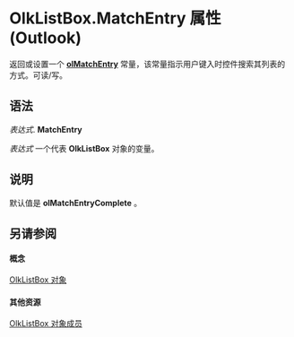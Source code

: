 
# OlkListBox.MatchEntry 属性 (Outlook)

返回或设置一个  **[olMatchEntry](b4c8aa72-747a-df06-4b92-5f54461164a3.md)** 常量，该常量指示用户键入时控件搜索其列表的方式。可读/写。


## 语法

 _表达式_. **MatchEntry**

 _表达式_ 一个代表 **OlkListBox** 对象的变量。


## 说明

默认值是 **olMatchEntryComplete** 。


## 另请参阅


#### 概念


[OlkListBox 对象](373d2a00-97e5-2ed3-f15f-577d97b32334.md)
#### 其他资源


[OlkListBox 对象成员](b8bed0b5-6994-1492-055e-4067b232f9c4.md)